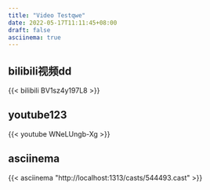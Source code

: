 ```yaml
---
title: "Video Testqwe"
date: 2022-05-17T11:11:45+08:00
draft: false
asciinema: true
---
```


## bilibili视频dd

{{< bilibili BV1sz4y197L8 >}}

## youtube123

{{< youtube WNeLUngb-Xg >}}

## asciinema
{{< asciinema "http://localhost:1313/casts/544493.cast" >}}
